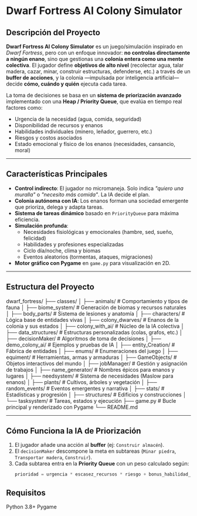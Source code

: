 # Dwarf Fortress AI Colony Simulator

## Descripción del Proyecto

**Dwarf Fortress AI Colony Simulator** es un juego/simulación inspirado en *Dwarf Fortress*, pero con un enfoque innovador: **no controlas directamente a ningún enano**, sino que gestionas una **colonia entera como una mente colectiva**. El jugador define **objetivos de alto nivel** (recolectar agua, talar madera, cazar, minar, construir estructuras, defenderse, etc.) a través de un **buffer de acciones**, y la colonia —impulsada por inteligencia artificial— decide **cómo, cuándo y quién** ejecuta cada tarea.

La toma de decisiones se basa en un **sistema de priorización avanzado** implementado con una **Heap / Priority Queue**, que evalúa en tiempo real factores como:

- Urgencia de la necesidad (agua, comida, seguridad)
- Disponibilidad de recursos y enanos
- Habilidades individuales (minero, leñador, guerrero, etc.)
- Riesgos y costos asociados
- Estado emocional y físico de los enanos (necesidades, cansancio, moral)

---

## Características Principales

- **Control indirecto**: El jugador no micromaneja. Solo indica *"quiero una muralla"* o *"necesito más comida"*. La IA decide el plan.
- **Colonia autónoma con IA**: Los enanos forman una sociedad emergente que prioriza, delega y adapta tareas.
- **Sistema de tareas dinámico** basado en `PriorityQueue` para máxima eficiencia.
- **Simulación profunda**:
  - Necesidades fisiológicas y emocionales (hambre, sed, sueño, felicidad)
  - Habilidades y profesiones especializadas
  - Ciclo día/noche, clima y biomas
  - Eventos aleatorios (tormentas, ataques, migraciones)
- **Motor gráfico con Pygame** en `game.py` para visualización en 2D.

---

## Estructura del Proyecto
dwarf_fortress/
├── classes/
│   ├── animals/              # Comportamiento y tipos de fauna
│   ├── biome_system/         # Generación de biomas y recursos naturales
│   ├── body_parts/           # Sistema de lesiones y anatomía
│   ├── characters/           # Lógica base de entidades vivas
│   ├── colony_dwarves/       # Enanos de la colonia y sus estados
│   ├── colony_with_ai/       # Núcleo de la IA colectiva
│   ├── data_structures/      # Estructuras personalizadas (colas, grafos, etc.)
│   ├── decisionMaker/        # Algoritmos de toma de decisiones
│   ├── demo_colony_ai/       # Ejemplos y pruebas de IA
│   ├── entity_Creation/      # Fábrica de entidades
│   ├── enums/                # Enumeraciones del juego
│   ├── equiment/             # Herramientas, armas y armaduras
│   ├── GameObjects/          # Objetos interactivos del mundo
│   ├── jobManager/           # Gestión y asignación de trabajos
│   ├── name_generator/       # Nombres épicos para enanos y lugares
│   ├── needsystem/           # Sistema de necesidades (Maslow para enanos)
│   ├── plants/               # Cultivos, árboles y vegetación
│   ├── random_events/        # Eventos emergentes y narrativa
│   ├── stats/                # Estadísticas y progresión
│   ├── structures/           # Edificios y construcciones
│   └── tasksystem/           # Tareas, estados y ejecución
├── game.py                   # Bucle principal y renderizado con Pygame
└── README.md

---

## Cómo Funciona la IA de Priorización

1. El jugador añade una acción al **buffer** (ej: `Construir almacén`).
2. El `decisionMaker` descompone la meta en subtareas (`Minar piedra`, `Transportar madera`, `Construir`).
3. Cada subtarea entra en la **Priority Queue** con un peso calculado según:
   ```python
   prioridad = urgencia * escasez_recursos * riesgo + bonus_habilidad_enano
## Requisitos

Python 3.8+
Pygame
